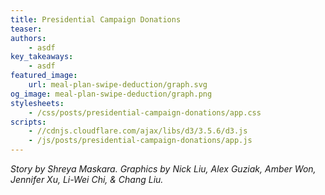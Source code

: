 ```yaml
---
title: Presidential Campaign Donations
teaser: 
authors:
    - asdf
key_takeaways:
    - asdf
featured_image:
    url: meal-plan-swipe-deduction/graph.svg
og_image: meal-plan-swipe-deduction/graph.png
stylesheets:
    - /css/posts/presidential-campaign-donations/app.css
scripts:
    - //cdnjs.cloudflare.com/ajax/libs/d3/3.5.6/d3.js
    - /js/posts/presidential-campaign-donations/app.js
---
```


*Story by Shreya Maskara. Graphics by Nick Liu, Alex Guziak, Amber Won, Jennifer Xu, Li-Wei Chi, & Chang Liu.*
